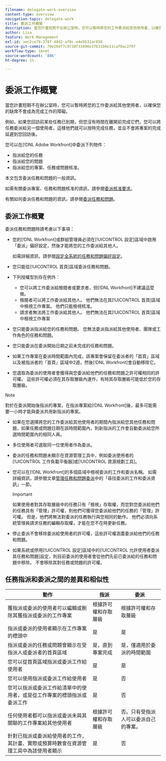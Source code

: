```yaml
---
filename: delegate-work-overview
content-type: overview
navigation-topic: delegate-work
title: 委派工作概覽
description: 當您計畫短期不在辦公室時，您可以暫時將您的工作委派給其他使用者，以確保您的缺席不會成為完成工作的障礙。
author: Lisa
feature: Work Management
exl-id: aec2ce78-278f-48d2-af8c-e4e5b31ac856
source-git-commit: 70e20df7c9738f33496e37b31b6e11caf0ac2f0f
workflow-type: tm+mt
source-wordcount: '886'
ht-degree: 1%

---
```


# 委派工作概覽

當您計畫短期不在辦公室時，您可以暫時將您的工作委派給其他使用者，以確保您的缺席不會成為完成工作的障礙。

例如，如果您回訪前某些任務已到期，但您沒有時間在離開前完成它們，您可以將任務委派給另一個使用者，這樣他們就可以按時完成任務，並且不會將專案的完成延遲到您回訪後。

您可以在[!DNL Adobe Workfront]中委派下列物件：

<!--
  <li data-mc-conditions="QuicksilverOrClassic.Draft mode"> <p>Projects where you are designated as the Project Owner (not yet, not for the MVP)</p> </li>
  -->

* 指派給您的任務
* 指派給您的問題
* 指派給您的專案、任務或問題核准。

本文包含委派任務和問題的一般資訊。

如需有關委派專案、任務和問題核准的資訊，請參閱[委派核准要求](../../review-and-approve-work/manage-approvals/delegate-approval-requests.md)。

有關如何委派任務和問題的資訊，請參閱[委派任務和問題](../../manage-work/delegate-work/how-to-delegate-work.md)。

## 委派工作概覽

委派任務和問題時請考慮以下事項：

* 您的[!DNL Workfront]或群組管理員必須在[!UICONTROL 設定]區域中啟用「委派」偏好設定，然後才能將您的工作委派給其他人。

  如需詳細資訊，請參閱[設定全系統的任務和問題偏好設定](../../administration-and-setup/set-up-workfront/configure-system-defaults/set-task-issue-preferences.md)。

* 您只能從[!UICONTROL 首頁]區域委派任務和問題。
* 下列授權型別存在例外：

   * 您可以將工作委派給檢閱者或要求者，但[!DNL Workfront]不建議這麼做。
   * 檢閱者可以將工作委派給其他人。 他們無法在其[!UICONTROL 首頁]區域中檢視工作專案。 他們只能檢視核准。
   * 請求者無法將工作委派給其他人。 他們無法在其[!UICONTROL 首頁]區域中檢視工作專案
* 您只能委派指派給您的任務和問題。 您無法委派指派給其他使用者、團隊或工作角色的任務和問題。
* 您只能委派在委派開始日期之前未完成的任務和問題。
* 如果工作專案在委派時間範圍內完成，該專案會保留在委派者的「首頁」區域以及被指派者的「首頁」區域中2週，然後[!DNL Workfront]會自動移除它。
* 您選取為委派的使用者會獲得與您委派給他們的任務和問題之許可權相同的許可權。 這些許可權必須在其存取層級內運作，有時其存取層級可能低於您的存取層級。

>[!NOTE]
>
>  對於在委派開始後指派的專案，在指派專案給[!DNL Workfront]後，最多可能需要一小時才能與委派共用新指派的專案。

* 如果在您選擇將您的工作委派給其他使用者的期間內指派給您其他任務和問題，如果任務或問題日期在該時間範圍內，則新指派的工作會自動委派給您所選時間範圍內的相同人員。
* 多位使用者可選取同一位使用者作為委派。
* 委派的任務和問題未顯示在資源管理工具中，例如委派使用者的[!UICONTROL 工作負載平衡器]或[!UICONTROL 資源規劃工具]。
* 您可以在[!DNL Workfront]的多個區域中檢視委派的工作和委派名稱。 如需詳細資訊，請參閱文章[管理任務和問題委派](../delegate-work/how-to-delegate-work.md)中的「尋找委派的工作和委派資訊」一節。


  >[!IMPORTANT]
  >
  >  如果使用者對其存取層級中的任務只有「檢視」存取權，而您對您委派給他們的任務具有「管理」許可權，則他們可獲得您委派給他們的任務的「管理」許可權。 但是，他們將無法對委派的任務執行與您相同的動作。 他們必須向系統管理員請求任務的編輯存取權，才能在您不在時更新任務。

* 停止委派不會移除委派給使用者的許可權，這些許可權涵蓋委派給他們的任務和問題。
* 如果系統或停用[!UICONTROL 設定]區域中的[!UICONTROL 允許使用者委派其任務和問題]設定，則目前委派的使用者會從他們先前已委派給的任務和問題中移除。 不會移除其對任務或問題的許可權。

## 任務指派和委派之間的差異和相似性

| 動作 | 指派 | 委派 |
|--------------------------------------------------------------------------------------------------------------------------------|---------------------------------------|-----------------------------------------------------|
| 獲指派或委派的使用者可以編輯或刪除其獲指派或委派的工作專案 | 根據許可權和存取層級 | 根據許可權和存取層級 |
| 指派或委派的使用者顯示在工作專案的標頭中 | 是 | 是 |
| 指派或委派的任務或問題會顯示在受指派人或委派者的首頁區域 | 是，直到專案完成 | 是，僅適用於委派的時間範圍 |
| 您可以從首頁區域指派或委派工作給使用者 | 是 | 是 |
| 您可以使用指派或委派工作給使用者 | 是 | 否 |
| 您可以指派或委派工作給清單中的使用者，或是從工作專案的標頭指派或委派工作 | 是 | 否 |
| 任何使用者都可以指派或委派未與其關聯的工作專案給其他使用者 | 根據許可權和存取層級 | 否。只有受指派人可以委派自己的專案。 |
| 針對已指派或委派給使用者的工作，其計畫、實際或預算時數會在資源管理工具中為該使用者顯示 | 是 | 否 |
